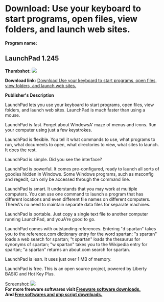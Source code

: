 # Download: Use your keyboard to start programs, open files, view folders, and launch web sites.

**Program name:**

## LaunchPad 1.245

  
**Thumbshot:** ![](http://www.freewarefiles.com/screenshot/launchpad_md.jpg)   
  
**Download link:** [Download Use your keyboard to start programs, open files, view folders, and launch web sites.](http://freesoftwares.boysofts.com/LaunchPad_program_52808.html)  
  


**Publisher's Description**  
  


LaunchPad lets you use your keyboard to start programs, open files, view folders, and launch web sites. LaunchPad is much faster than using a mouse. 

LaunchPad is fast. Forget about WindowsA' maze of menus and icons. Run your computer using just a few keystrokes.

LaunchPad is flexible. You tell it what commands to use, what programs to run, what documents to open, what directories to view, what sites to launch. It does the rest.

LaunchPad is simple. Did you see the interface?

LaunchPad is powerful. It comes pre-configured, ready to launch all sorts of goodies hidden in Windows. Some Windows programs, such as msconfig and regedit, can only be accessed through the command line.

LaunchPad is smart. It understands that you may work at multiple computers. You can use one command to launch a program that has different locations and even different file names on different computers. ThereA's no need to maintain separate data files for separate machines.

LaunchPad is portable. Just copy a single text file to another computer running LaunchPad, and youA're good to go.

LaunchPad comes with outstanding references. Entering "d spartan" takes you to the reference.com dictionary entry for the word spartan; "s spartan" loads a web search for spartan; "t spartan" loads the thesaurus for synonyms of spartan; "w spartan" takes you to the Wikipedia entry for spartan; "a spartan" returns an about.com search for spartan.

LaunchPad is lean. It uses just over 1 MB of memory.

LaunchPad is free. This is an open source project, powered by Liberty BASIC and Hot Key Plus.

  
  
Screenshot: ![](http://www.freewarefiles.com/screenshot/launchpad.jpg)   
**For more freeware softwares visit [Freeware software downloads.](http://freesoftwares.boysofts.com/)**   
**And [Free softwares and php script downloads.](http://www.boysofts.com/)**

